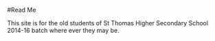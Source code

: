 #Read Me

This site is for the old students of St Thomas Higher Secondary School 2014-16 batch where ever they may be.